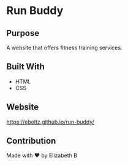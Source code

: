# Run Buddy

## Purpose
A website that offers fitness training services.

## Built With
* HTML
* CSS

## Website
https://ebeltz.github.io/run-buddy/

## Contribution
Made with ❤️ by Elizabeth B
